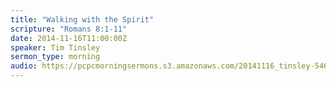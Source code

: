 ```yaml
---
title: "Walking with the Spirit"
scripture: "Romans 8:1-11"
date: 2014-11-16T11:00:00Z
speaker: Tim Tinsley
sermon_type: morning
audio: https://pcpcmorningsermons.s3.amazonaws.com/20141116_tinsley-546a613371bee.mp3 
---
```



